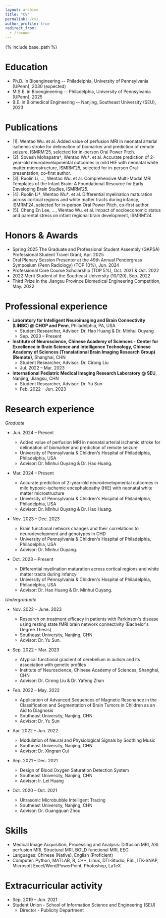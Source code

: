 ```yaml
---
layout: archive
title: "CV"
permalink: /cv/
author_profile: true
redirect_from:
  - /resume
---
```


{% include base_path %}

Education
======
* Ph.D. in Bioengineering -- Philadelphia, University of Pennsylvania (UPenn), 2030 (expected)
* M.S.E. in Bioengineering -- Philadelphia, University of Pennsylvania (UPenn), 2025
* B.E. in Biomedical Engineering -- Nanjing, Southeast University (SEU), 2023

Publications
======
* [1]. Wentao Wu. et al. Added value of perfusion MRI in neonatal arterial ischemic stroke for delineation of biomarker and prediction of remote seizure, ISMRM’25, selected for in-person Oral Power Pitch.
* [2]. Sovesh Mohapatra†, Wentao Wu†. et al. Accurate prediction of 2-year-old neurodevelopmental outcomes in mild HIE with neonatal white matter microstructure, ISMRM’25, selected for in-person Oral presentation, co-first author.
* [3]. Ruolin Li, …, Wentao Wu. et al. Comprehensive Multi-Modal MRI Templates of the Infant Brain: A Foundational Resource for Early Developing Brain Studies, ISMRM’25.
* [4]. Ruolin Li†, Wentao Wu†. et al. Differential myelination maturation across cortical regions and white matter tracts during infancy, ISMRM’24, selected for in-person Oral Power Pitch, co-first author.
* [5]. Cheng En Lee, …, Wentao Wu. et al. Impact of socioeconomic status and parental stress on infant regional brain development, ISMRM’24.


Honors & Awards
======
* Spring 2025 The Graduate and Professional Student Assembly (GAPSA) Professional Student Travel Grant, Apr. 2025
* Oral Plenary Session Presenter at the 49th Annual Pendergrass Symposium (Penn Radiology) (TOP 10%), Jun. 2024
* Professional Core Course Scholarship (TOP 5%), Oct. 2021 & Oct. 2022
* 2022 Merit Student of the Southeast University (10/120), Sep. 2022
* Third Prize in the Jiangsu Province Biomedical Engineering Competition, May. 2022

Professional experience
======
* **Laboratory for Intelligent Neuroimaging and Brain Connectivity (LINBC) @ CHOP and Penn**, Philadelphia, PA, USA
  * Student Researcher, Advisor: Dr. Hao Huang & Dr. Minhui Ouyang
  * Sep. 2023 – Present
* **Institute of Neuroscience, Chinese Academy of Sciences - Center for Excellence in Brain Science and Intelligence Technology, Chinese Academy of Sciences (Translational Brain Imaging Research Group) (Remote)**, Shanghai, CHN
  * Student Researcher, Advisor: Dr. Cirong Liu   							               
  * Jul. 2022 – Mar. 2023
* **International Pediatric Medical Imaging Research Laboratory @ SEU**, Nanjing, Jiangsu, CHN
  * Student Researcher, Advisor: Dr. Yu Sun         							              
  * Feb. 2022 – Jun. 2023

Research experience
======
*Graduate*
* Jun. 2024 – Present
  * Added value of perfusion MRI in neonatal arterial ischemic stroke for delineation of biomarker and prediction of remote seizure
  * University of Pennsylvania & Children's Hospital of Philadelphia, Philadelphia, USA
  * Advisor: Dr. Minhui Ouyang & Dr. Hao Huang.

* Mar. 2024 – Present
  * Accurate prediction of 2-year-old neurodevelopmental outcomes in mild hypoxic-ischemic encephalopathy (HIE) with neonatal white matter microstructure
  * University of Pennsylvania & Children's Hospital of Philadelphia, Philadelphia, USA
  * Advisor: Dr. Minhui Ouyang & Dr. Hao Huang.

* Nov. 2023 – Dec. 2023
  * Brain functional network changes and their correlations to neurodevelopment and genotypes in CHD
  * University of Pennsylvania & Children's Hospital of Philadelphia, Philadelphia, USA
  * Advisor: Dr. Minhui Ouyang.
    
* Oct. 2023 – Present
  * Differential myelination maturation across cortical regions and white matter tracts during infancy
  * University of Pennsylvania & Children's Hospital of Philadelphia, Philadelphia, USA
  * Advisor: Dr. Hao Huang & Dr. Minhui Ouyang.
    
*Undergraduate*
* Nov. 2022 – June. 2023
  * Research on treatment efficacy in patients with Parkinson's disease using resting state fMRI brain network connectivity (Bachelor's Degree Thesis)
  * Southeast University, Nanjing, CHN
  * Advisor: Dr. Yu Sun.

* Sep. 2022 – Mar. 2023
  * Atypical functional gradient of cerebellum in autism and its association with genetic profiles
  * Institute of Neuroscience, Chinese Academy of Sciences, Shanghai, CHN
  * Advisor: Dr. Cirong Liu & Dr. Yafeng Zhan

* Feb. 2022 – May. 2022
  * Application of Advanced Sequences of Magnetic Resonance in the Classification and Segmentation of Brain Tumors in Children as an Aid to Diagnosis
  * Southeast University, Nanjing, CHN
  * Advisor: Dr. Yu Sun
    
* Apr. 2022 – Jun. 2022
  * Modulation of Neural and Physiological Signals by Soothing Music
  * Southeast University, Nanjing, CHN
  * Advisor: Dr. Xingran Cui

* Sep. 2021 – Dec. 2021
  * Design of Blood Oxygen Saturation Detection System
  * Southeast University, Nanjing, CHN
  * Advisor: Ir. Lei Huang

* Oct. 2020 – Oct. 2021
  * Ultrasonic Microbubble Intelligent Tracing
  * Southeast University, Nanjing, CHN
  * Advisor: Dr. Guangquan Zhou
  

Skills
======
* Medical Image Acquisition, Processing and Analysis: Diffusion MRI, ASL perfusion MRI, Structural MRI, BOLD functional MRI, EEG
* Languages: Chinese (Native), English (Proficient)
* Computer: Python, MATLAB, R, C++, Linux, DTI-Studio, FSL, ITK-SNAP, Microsoft Excel/Word/PowerPoint, Photoshop, LaTeX

  
Extracurricular activity
======
* Sep. 2019 – Jun. 2021
* Student Union - School of Information Science and Engineering (SEU)
  * Director - Publicity Department
